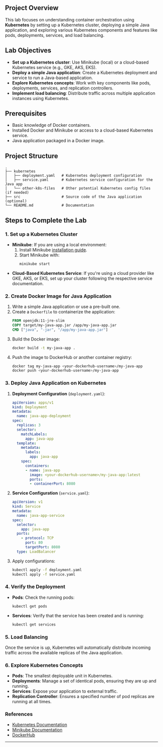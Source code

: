 
## Project Overview
This lab focuses on understanding container orchestration using **Kubernetes** by setting up a Kubernetes cluster, deploying a simple Java application, and exploring various Kubernetes components and features like pods, deployments, services, and load balancing.

## Lab Objectives
- **Set up a Kubernetes cluster**: Use Minikube (local) or a cloud-based Kubernetes service (e.g., GKE, AKS, EKS).
- **Deploy a simple Java application**: Create a Kubernetes deployment and service to run a Java-based application.
- **Explore Kubernetes concepts**: Work with key components like pods, deployments, services, and replication controllers.
- **Implement load balancing**: Distribute traffic across multiple application instances using Kubernetes.

## Prerequisites
- Basic knowledge of Docker containers.
- Installed Docker and Minikube or access to a cloud-based Kubernetes service.
- Java application packaged in a Docker image.

## Project Structure
```
.
├── kubernetes
│   ├── deployment.yaml   # Kubernetes deployment configuration
│   ├── service.yaml      # Kubernetes service configuration for the Java app
│   └── other-k8s-files   # Other potential Kubernetes config files (if needed)
├── src                   # Source code of the Java application (optional)
└── README.md             # Documentation
```

## Steps to Complete the Lab

### 1. Set up a Kubernetes Cluster
- **Minikube**: If you are using a local environment:
  1. Install Minikube [installation guide](https://minikube.sigs.k8s.io/docs/start/).
  2. Start Minikube with:  
     ```bash
     minikube start
     ```
- **Cloud-Based Kubernetes Service**: If you're using a cloud provider like GKE, AKS, or EKS, set up your cluster following the respective service documentation.

### 2. Create Docker Image for Java Application
1. Write a simple Java application or use a pre-built one.
2. Create a `Dockerfile` to containerize the application:
   ```Dockerfile
   FROM openjdk:11-jre-slim
   COPY target/my-java-app.jar /app/my-java-app.jar
   CMD ["java", "-jar", "/app/my-java-app.jar"]
   ```
3. Build the Docker image:
   ```bash
   docker build -t my-java-app .
   ```
4. Push the image to DockerHub or another container registry:
   ```bash
   docker tag my-java-app <your-dockerhub-username>/my-java-app
   docker push <your-dockerhub-username>/my-java-app
   ```

### 3. Deploy Java Application on Kubernetes
1. **Deployment Configuration** (`deployment.yaml`):
   ```yaml
   apiVersion: apps/v1
   kind: Deployment
   metadata:
     name: java-app-deployment
   spec:
     replicas: 3
     selector:
       matchLabels:
         app: java-app
     template:
       metadata:
         labels:
           app: java-app
       spec:
         containers:
         - name: java-app
           image: <your-dockerhub-username>/my-java-app:latest
           ports:
           - containerPort: 8080
   ```
2. **Service Configuration** (`service.yaml`):
   ```yaml
   apiVersion: v1
   kind: Service
   metadata:
     name: java-app-service
   spec:
     selector:
       app: java-app
     ports:
       - protocol: TCP
         port: 80
         targetPort: 8080
     type: LoadBalancer
   ```
3. Apply configurations:
   ```bash
   kubectl apply -f deployment.yaml
   kubectl apply -f service.yaml
   ```

### 4. Verify the Deployment
- **Pods**: Check the running pods:
  ```bash
  kubectl get pods
  ```
- **Services**: Verify that the service has been created and is running:
  ```bash
  kubectl get services
  ```

### 5. Load Balancing
Once the service is up, Kubernetes will automatically distribute incoming traffic across the available replicas of the Java application.

### 6. Explore Kubernetes Concepts
- **Pods**: The smallest deployable unit in Kubernetes.
- **Deployments**: Manage a set of identical pods, ensuring they are up and running.
- **Services**: Expose your application to external traffic.
- **Replication Controller**: Ensures a specified number of pod replicas are running at all times.

### References
- [Kubernetes Documentation](https://kubernetes.io/docs/home/)
- [Minikube Documentation](https://minikube.sigs.k8s.io/docs/)
- [DockerHub](https://hub.docker.com/)

---
